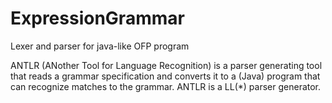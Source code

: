 # ExpressionGrammar
Lexer and parser for java-like OFP program

ANTLR (ANother Tool for Language Recognition) is a parser generating tool that reads a grammar specification
and converts it to a (Java) program that can recognize matches to the grammar. ANTLR is a LL(*) parser generator.
